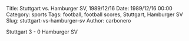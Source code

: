 Title: Stuttgart vs. Hamburger SV, 1989/12/16
Date: 1989/12/16 00:00
Category: sports
Tags: football, football scores, Stuttgart, Hamburger SV
Slug: stuttgart-vs-hamburger-sv
Author: carbonero


Stuttgart 3 - 0 Hamburger SV
